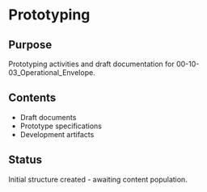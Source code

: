# Prototyping

## Purpose
Prototyping activities and draft documentation for 00-10-03_Operational_Envelope.

## Contents
- Draft documents
- Prototype specifications
- Development artifacts

## Status
Initial structure created - awaiting content population.

